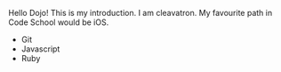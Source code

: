 Hello Dojo!
This is my introduction. I am cleavatron. 
My favourite path in Code School would be iOS.
* Git
* Javascript
* Ruby

